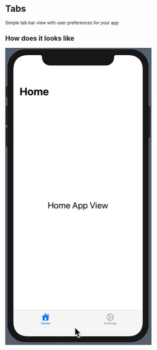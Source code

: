 # Tabs
Simple tab bar view with user preferences for your app

## How does it looks like
![view](https://github.com/Dartrisen/Tabs/blob/main/example.gif)
